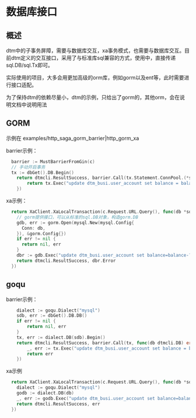 # 数据库接口

## 概述

dtm中的子事务屏障，需要与数据库交互，xa事务模式，也需要与数据库交互。目前dtm定义的交互接口，采用了与标准库sql兼容的方式，使用中，直接传递sql.DB/sql.Tx即可。

实际使用的项目，大多会用更加高级的orm库，例如gorm以及ent等，此时需要进行接口适配。

为了保持dtm的依赖尽量小，dtm的示例，只给出了gorm的，其他orm，会在说明文档中说明用法

## GORM

示例在 examples/http_saga_gorm_barrier|http_gorm_xa

barrier示例：
``` go
  barrier := MustBarrierFromGin(c)
  // 手动开启事务
  tx := dbGet().DB.Begin()
	return dtmcli.ResultSuccess, barrier.Call(tx.Statement.ConnPool.(*sql.Tx), func(db dtmcli.DB) error {
		return tx.Exec("update dtm_busi.user_account set balance = balance + ? where user_id = ?", -req.Amount, 2).Error
	})
```

xa示例：

``` go
  return XaClient.XaLocalTransaction(c.Request.URL.Query(), func(db *sql.DB, xa *dtmcli.Xa) (interface{}, error) {
    // gorm提供接口，可以从标准的sql.DB对象，构造gorm.DB
    gdb, err := gorm.Open(mysql.New(mysql.Config{
      Conn: db,
    }), &gorm.Config{})
    if err != nil {
      return nil, err
    }
    dbr := gdb.Exec("update dtm_busi.user_account set balance=balance-? where user_id=?", reqFrom(c).Amount, 1)
    return dtmcli.ResultSuccess, dbr.Error
  })
```

## goqu

barrier示例：
``` go
	dialect := goqu.Dialect("mysql")
	sdb, err := dbGet().DB.DB()
	if err != nil {
		return nil, err
	}
	tx, err := dialect.DB(sdb).Begin()
	return dtmcli.ResultSuccess, barrier.Call(tx, func(db dtmcli.DB) error {
		_, err := tx.Exec("update dtm_busi.user_account set balance = balance + ? where user_id = ?", -req.Amount, 2)
		return err
	})
```

xa示例

``` go
  return XaClient.XaLocalTransaction(c.Request.URL.Query(), func(db *sql.DB, xa *dtmcli.Xa) (interface{}, error) {
    dialect := goqu.Dialect("mysql")
    godb := dialect.DB(db)
    _, err := godb.Exec("update dtm_busi.user_account set balance=balance-? where user_id=?", reqFrom(c).Amount, 1)
    return dtmcli.ResultSuccess, err
  })
```

